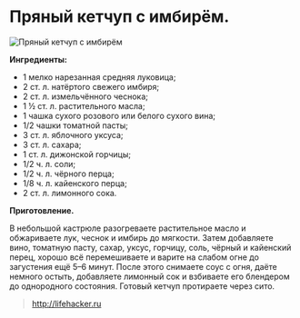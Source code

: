 # Пряный кетчуп с имбирём.
![Пряный кетчуп с имбирём](/images/Kulinar/Sous/ketchup_005.jpg 'Пряный кетчуп с имбирём')

**Ингредиенты:**

- 1 мелко нарезанная средняя луковица;
- 2 ст. л. натёртого свежего имбиря;
- 2 ст. л. измельчённого чеснока;
- 1 ½ ст. л. растительного масла;
- 1 чашка сухого розового или белого сухого вина;
- 1/2 чашки томатной пасты;
- 3 ст. л. яблочного уксуса;
- 3 ст. л. сахара;
- 1 ст. л. дижонской горчицы;
- 1/2 ч. л. соли;
- 1/2 ч. л. чёрного перца;
- 1/8 ч. л. кайенского перца;
- 2 ст. л. лимонного сока.

**Приготовление.**

В небольшой кастрюле разогреваете растительное масло и обжариваете лук, чеснок и имбирь до мягкости. Затем добавляете вино, томатную пасту, сахар, уксус, горчицу, соль, чёрный и кайенский перец, хорошо всё перемешиваете и варите на слабом огне до загустения ещё 5–6 минут. После этого снимаете соус с огня, даёте немного остыть, добавляете лимонный сок и взбиваете его блендером до однородного состояния. Готовый кетчуп протираете через сито.

> http://lifehacker.ru
